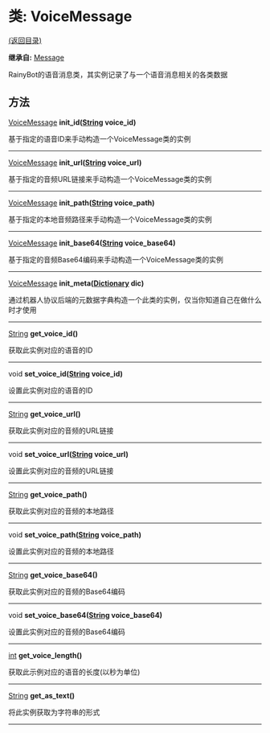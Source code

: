 # 类: VoiceMessage  
[(返回目录)](README.md)  
  
**继承自:** [Message](Message.md)  
  
RainyBot的语音消息类，其实例记录了与一个语音消息相关的各类数据  
  
## 方法 
  
[VoiceMessage](VoiceMessage.md) **init_id([String](https://docs.godotengine.org/en/latest/classes/class_string.html) voice_id)**  
  
基于指定的语音ID来手动构造一个VoiceMessage类的实例  
  
---  
  
[VoiceMessage](VoiceMessage.md) **init_url([String](https://docs.godotengine.org/en/latest/classes/class_string.html) voice_url)**  
  
基于指定的音频URL链接来手动构造一个VoiceMessage类的实例  
  
---  
  
[VoiceMessage](VoiceMessage.md) **init_path([String](https://docs.godotengine.org/en/latest/classes/class_string.html) voice_path)**  
  
基于指定的本地音频路径来手动构造一个VoiceMessage类的实例  
  
---  
  
[VoiceMessage](VoiceMessage.md) **init_base64([String](https://docs.godotengine.org/en/latest/classes/class_string.html) voice_base64)**  
  
基于指定的音频Base64编码来手动构造一个VoiceMessage类的实例  
  
---  
  
[VoiceMessage](VoiceMessage.md) **init_meta([Dictionary](https://docs.godotengine.org/en/latest/classes/class_dictionary.html) dic)**  
  
通过机器人协议后端的元数据字典构造一个此类的实例，仅当你知道自己在做什么时才使用  
  
---  
  
[String](https://docs.godotengine.org/en/latest/classes/class_string.html) **get_voice_id()**  
  
获取此实例对应的语音的ID  
  
---  
  
void **set_voice_id([String](https://docs.godotengine.org/en/latest/classes/class_string.html) voice_id)**  
  
设置此实例对应的语音的ID  
  
---  
  
[String](https://docs.godotengine.org/en/latest/classes/class_string.html) **get_voice_url()**  
  
获取此实例对应的音频的URL链接  
  
---  
  
void **set_voice_url([String](https://docs.godotengine.org/en/latest/classes/class_string.html) voice_url)**  
  
设置此实例对应的音频的URL链接  
  
---  
  
[String](https://docs.godotengine.org/en/latest/classes/class_string.html) **get_voice_path()**  
  
获取此实例对应的音频的本地路径  
  
---  
  
void **set_voice_path([String](https://docs.godotengine.org/en/latest/classes/class_string.html) voice_path)**  
  
设置此实例对应的音频的本地路径  
  
---  
  
[String](https://docs.godotengine.org/en/latest/classes/class_string.html) **get_voice_base64()**  
  
获取此实例对应的音频的Base64编码  
  
---  
  
void **set_voice_base64([String](https://docs.godotengine.org/en/latest/classes/class_string.html) voice_base64)**  
  
设置此实例对应的音频的Base64编码  
  
---  
  
[int](https://docs.godotengine.org/en/latest/classes/class_int.html) **get_voice_length()**  
  
获取此示例对应的语音的长度(以秒为单位)  
  
---  
  
[String](https://docs.godotengine.org/en/latest/classes/class_string.html) **get_as_text()**  
  
将此实例获取为字符串的形式  
  
---  
  

